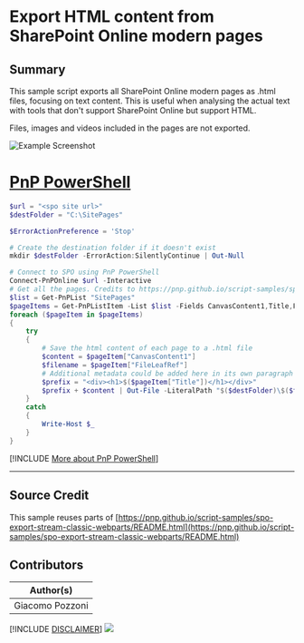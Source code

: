 

# Export HTML content from SharePoint Online modern pages

## Summary

This sample script exports all SharePoint Online modern pages as .html files, focusing on text content. This is useful when analysing the actual text with tools that don't support SharePoint Online but support HTML.

Files, images and videos included in the pages are not exported.

![Example Screenshot](assets/example.png)

# [PnP PowerShell](#tab/pnpps)

```powershell
$url = "<spo site url>"
$destFolder = "C:\SitePages"

$ErrorActionPreference = 'Stop'

# Create the destination folder if it doesn't exist
mkdir $destFolder -ErrorAction:SilentlyContinue | Out-Null

# Connect to SPO using PnP PowerShell
Connect-PnPOnline $url -Interactive
# Get all the pages. Credits to https://pnp.github.io/script-samples/spo-export-stream-classic-webparts/README.html to filter only pages
$list = Get-PnPList "SitePages"
$pageItems = Get-PnPListItem -List $list -Fields CanvasContent1,Title,FileLeafRef | Where-Object { $_["FileLeafRef"] -like "*.aspx" }
foreach ($pageItem in $pageItems)
{
    try
    {
        # Save the html content of each page to a .html file
        $content = $pageItem["CanvasContent1"]
        $filename = $pageItem["FileLeafRef"]
        # Additional metadata could be added here in its own paragraph
        $prefix = "<div><h1>$($pageItem["Title"])</h1></div>"
        $prefix + $content | Out-File -LiteralPath "$($destFolder)\$($filename.Replace(".aspx",".html"))"
    }
    catch
    {
        Write-Host $_
    }
}
```
[!INCLUDE [More about PnP PowerShell](../../docfx/includes/MORE-PNPPS.md)]
***

## Source Credit

This sample reuses parts of [https://pnp.github.io/script-samples/spo-export-stream-classic-webparts/README.html](https://pnp.github.io/script-samples/spo-export-stream-classic-webparts/README.html)

## Contributors

| Author(s) |
|-----------|
| Giacomo Pozzoni |


[!INCLUDE [DISCLAIMER](../../docfx/includes/DISCLAIMER.md)]
<img src="https://m365-visitor-stats.azurewebsites.net/script-samples/scripts/spo-export-page-html" aria-hidden="true" />